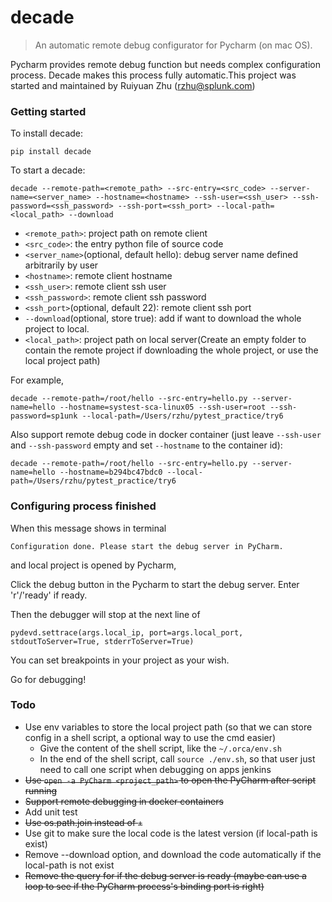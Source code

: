# decade

> An automatic remote debug configurator for Pycharm (on mac OS).


Pycharm provides remote debug function but needs complex configuration process.
Decade makes this process fully automatic.This project was started and maintained by Ruiyuan Zhu (rzhu@splunk.com)


### Getting started

To install decade:
```
pip install decade
```

To start a decade:
```
decade --remote-path=<remote_path> --src-entry=<src_code> --server-name=<server_name> --hostname=<hostname> --ssh-user=<ssh_user> --ssh-password=<ssh_password> --ssh-port=<ssh_port> --local-path=<local_path> --download
```

- `<remote_path>`: project path on remote client
- `<src_code>`: the entry python file of source code
- `<server_name>`(optional, default hello): debug server name defined arbitrarily by user
- `<hostname>`: remote client hostname
- `<ssh_user>`: remote client ssh user
- `<ssh_password>`: remote client ssh password
- `<ssh_port>`(optional, default 22): remote client ssh port
- `--download`(optional, store true): add if want to download the whole project to local. 
- `<local_path>`: project path on local server(Create an empty folder to contain the remote project if downloading the whole project, or use the local project path)

For example,
```
decade --remote-path=/root/hello --src-entry=hello.py --server-name=hello --hostname=systest-sca-linux05 --ssh-user=root --ssh-password=sp1unk --local-path=/Users/rzhu/pytest_practice/try6
```

Also support remote debug code in docker container (just leave `--ssh-user` and `--ssh-password` empty and set `--hostname` to the container id):

```
decade --remote-path=/root/hello --src-entry=hello.py --server-name=hello --hostname=b294bc47bdc0 --local-path=/Users/rzhu/pytest_practice/try6
```

### Configuring process finished

When this message shows in terminal
```
Configuration done. Please start the debug server in PyCharm.
```
and local project is opened by Pycharm, 

Click the debug button in the Pycharm to start the debug server. Enter 'r'/'ready' if ready.

Then the debugger will stop at the next line of 
```
pydevd.settrace(args.local_ip, port=args.local_port, stdoutToServer=True, stderrToServer=True)
```

You can set breakpoints in your project as your wish.

Go for debugging!


### Todo

- Use env variables to store the local project path (so that we can store config in a shell script, a optional way to use the cmd easier)
    - Give the content of the shell script, like the `~/.orca/env.sh`
    - In the end of the shell script, call `source ./env.sh`, so that user just need to call one script when debugging on apps jenkins
- ~~Use `open -a PyCharm <project_path>` to open the PyCharm after script running~~
- ~~Support remote debugging in docker containers~~
- Add unit test
- ~~Use os.path.join instead of `+`~~
- Use git to make sure the local code is the latest version (if local-path is exist)
- Remove --download option, and download the code automatically if the local-path is not exist
- ~~Remove the query for if the debug server is ready (maybe can use a loop to see if the PyCharm process's binding port is right)~~